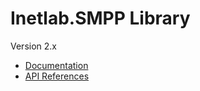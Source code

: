 Inetlab.SMPP Library
=====================

Version 2.x
  * [Documentation](articles/index.html)
  * [API References](api/Inetlab.SMPP.html)
